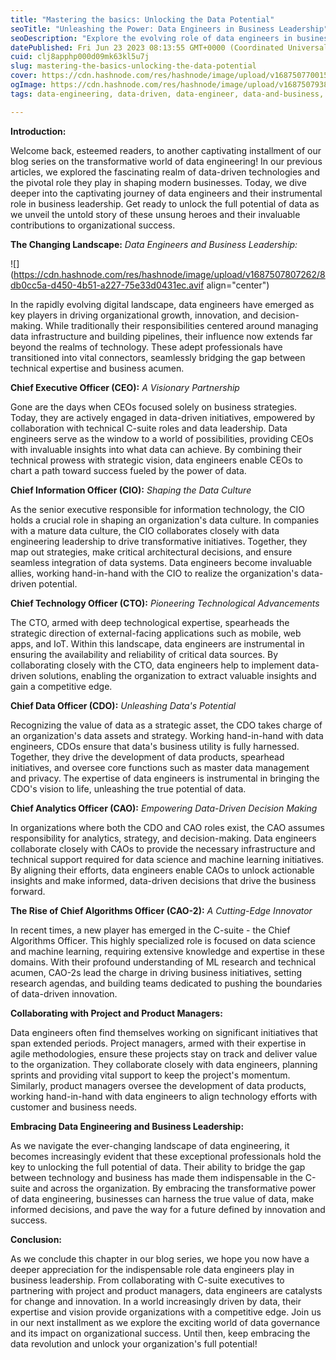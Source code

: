 ```yaml
---
title: "Mastering the basics: Unlocking the Data Potential"
seoTitle: "Unleashing the Power: Data Engineers in Business Leadership"
seoDescription: "Explore the evolving role of data engineers in business leadership, driving innovation, and bridging the gap between data and business goals."
datePublished: Fri Jun 23 2023 08:13:55 GMT+0000 (Coordinated Universal Time)
cuid: clj8apphp000d09mk63kl5u7j
slug: mastering-the-basics-unlocking-the-data-potential
cover: https://cdn.hashnode.com/res/hashnode/image/upload/v1687507700154/cc378dbe-d725-4932-a0b6-5b85e1586803.jpeg
ogImage: https://cdn.hashnode.com/res/hashnode/image/upload/v1687507938563/96736a37-61a6-4bff-8421-c2c17304840e.jpeg
tags: data-engineering, data-driven, data-engineer, data-and-business, data-engineering-basics

---
```


**Introduction:**

Welcome back, esteemed readers, to another captivating installment of our blog series on the transformative world of data engineering! In our previous articles, we explored the fascinating realm of data-driven technologies and the pivotal role they play in shaping modern businesses. Today, we dive deeper into the captivating journey of data engineers and their instrumental role in business leadership. Get ready to unlock the full potential of data as we unveil the untold story of these unsung heroes and their invaluable contributions to organizational success.

**The Changing Landscape:** *Data Engineers and Business Leadership:*

![](https://cdn.hashnode.com/res/hashnode/image/upload/v1687507807262/8db0cc5a-d450-4b51-a227-75e33d0431ec.avif align="center")

In the rapidly evolving digital landscape, data engineers have emerged as key players in driving organizational growth, innovation, and decision-making. While traditionally their responsibilities centered around managing data infrastructure and building pipelines, their influence now extends far beyond the realms of technology. These adept professionals have transitioned into vital connectors, seamlessly bridging the gap between technical expertise and business acumen.

**Chief Executive Officer (CEO):** *A Visionary Partnership*

Gone are the days when CEOs focused solely on business strategies. Today, they are actively engaged in data-driven initiatives, empowered by collaboration with technical C-suite roles and data leadership. Data engineers serve as the window to a world of possibilities, providing CEOs with invaluable insights into what data can achieve. By combining their technical prowess with strategic vision, data engineers enable CEOs to chart a path toward success fueled by the power of data.

**Chief Information Officer (CIO):** *Shaping the Data Culture*

As the senior executive responsible for information technology, the CIO holds a crucial role in shaping an organization's data culture. In companies with a mature data culture, the CIO collaborates closely with data engineering leadership to drive transformative initiatives. Together, they map out strategies, make critical architectural decisions, and ensure seamless integration of data systems. Data engineers become invaluable allies, working hand-in-hand with the CIO to realize the organization's data-driven potential.

**Chief Technology Officer (CTO):** *Pioneering Technological Advancements*

The CTO, armed with deep technological expertise, spearheads the strategic direction of external-facing applications such as mobile, web apps, and IoT. Within this landscape, data engineers are instrumental in ensuring the availability and reliability of critical data sources. By collaborating closely with the CTO, data engineers help to implement data-driven solutions, enabling the organization to extract valuable insights and gain a competitive edge.

**Chief Data Officer (CDO):** *Unleashing Data's Potential*

Recognizing the value of data as a strategic asset, the CDO takes charge of an organization's data assets and strategy. Working hand-in-hand with data engineers, CDOs ensure that data's business utility is fully harnessed. Together, they drive the development of data products, spearhead initiatives, and oversee core functions such as master data management and privacy. The expertise of data engineers is instrumental in bringing the CDO's vision to life, unleashing the true potential of data.

**Chief Analytics Officer (CAO):** *Empowering Data-Driven Decision Making*

In organizations where both the CDO and CAO roles exist, the CAO assumes responsibility for analytics, strategy, and decision-making. Data engineers collaborate closely with CAOs to provide the necessary infrastructure and technical support required for data science and machine learning initiatives. By aligning their efforts, data engineers enable CAOs to unlock actionable insights and make informed, data-driven decisions that drive the business forward.

**The Rise of Chief Algorithms Officer (CAO-2):** *A Cutting-Edge Innovator*

In recent times, a new player has emerged in the C-suite - the Chief Algorithms Officer. This highly specialized role is focused on data science and machine learning, requiring extensive knowledge and expertise in these domains. With their profound understanding of ML research and technical acumen, CAO-2s lead the charge in driving business initiatives, setting research agendas, and building teams dedicated to pushing the boundaries of data-driven innovation.

**Collaborating with Project and Product Managers:**

Data engineers often find themselves working on significant initiatives that span extended periods. Project managers, armed with their expertise in agile methodologies, ensure these projects stay on track and deliver value to the organization. They collaborate closely with data engineers, planning sprints and providing vital support to keep the project's momentum. Similarly, product managers oversee the development of data products, working hand-in-hand with data engineers to align technology efforts with customer and business needs.

**Embracing Data Engineering and Business Leadership:**

As we navigate the ever-changing landscape of data engineering, it becomes increasingly evident that these exceptional professionals hold the key to unlocking the full potential of data. Their ability to bridge the gap between technology and business has made them indispensable in the C-suite and across the organization. By embracing the transformative power of data engineering, businesses can harness the true value of data, make informed decisions, and pave the way for a future defined by innovation and success.

**Conclusion:**

As we conclude this chapter in our blog series, we hope you now have a deeper appreciation for the indispensable role data engineers play in business leadership. From collaborating with C-suite executives to partnering with project and product managers, data engineers are catalysts for change and innovation. In a world increasingly driven by data, their expertise and vision provide organizations with a competitive edge. Join us in our next installment as we explore the exciting world of data governance and its impact on organizational success. Until then, keep embracing the data revolution and unlock your organization's full potential!